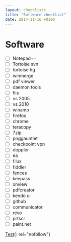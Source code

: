 ```yaml
---
layout: checklists
title: "Software checklist"
date: 2014-11-16 +0100
---
```


Software
======

* [ ] Notepad++
* [ ] Tortoise svn
* [ ] tortoise hg
* [ ] winmerge
* [ ] pdf viewer
* [ ] daemon tools
* [ ] his
* [ ] vs 2005
* [ ] vs 2010
* [ ] winamp
* [ ] firefox
* [ ] chrome
* [ ] teracopy
* [ ] 7zip
* [ ] pnggauntlet
* [ ] checkpoint vpn
* [ ] doppler
* [ ] ea
* [ ] f.lux
* [ ] fiddler
* [ ] fences
* [ ] keepass
* [ ] xnview
* [ ] pdfcreator
* [ ] kendo ui
* [ ] github
* [ ] communicator
* [ ] revo
* [ ] prtscr
* [ ] paint.net

[Test](http://wheretobuy.apphb.com){: rel="nofollow"}